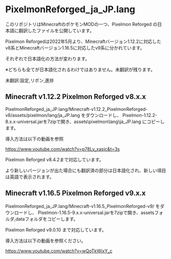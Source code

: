 # PixelmonReforged_ja_JP.lang
このリポジトリはMinecraftのポケモンMODの一つ、Pixelmon Reforged の日本語に翻訳したファイルを公開しています。

Pixelmon Reforgedは2022年5月より、Minecraftバージョン1.12.2に対応したv8系とMinecraftバージョン1.16.5に対応したv9系に分かれています。

それぞれで日本語化の方法が変わります。

※どちらも全てが日本語化されるわけではありません。未翻訳が残ります。

未翻訳:設定,リボン,進捗


## Minecraft v1.12.2 Pixelmon Reforged v8.x.x

PixelmonReforged_ja_JP.lang/Minecraft-v1.12.2_PixelmonReforged-v8/assets/pixelmon/lang/ja_JP.lang をダウンロードし、
Pixelmon-1.12.2-8.x.x-universal.jarを7zipで開き、assets\pixelmon\lang\ja_JP.lang にコピーします。

導入方法は以下の動画を参照

https://www.youtube.com/watch?v=p78Lv_xasjc&t=3s

Pixelmon Reforged v8.4.2まで対応しています。

より新しいバージョンが出た場合にも翻訳済の部分は日本語化され、新しい項目は英語で表示されます。


## Minecraft v1.16.5 Pixelmon Reforged v9.x.x

PixelmonReforged_ja_JP.lang/Minecraft-v1.16.5_PixelmonReforged-v9/ をダウンロードし、
Pixelmon-1.16.5-9.x.x-universal.jarを7zipで開き、assetsフォルダ,dataフォルダをコピーします。

Pixelmon Reforged v9.0.10 まで対応しています。

導入方法は以下の動画を参照ください。

https://www.youtube.com/watch?v=wQoTkWixY_c

